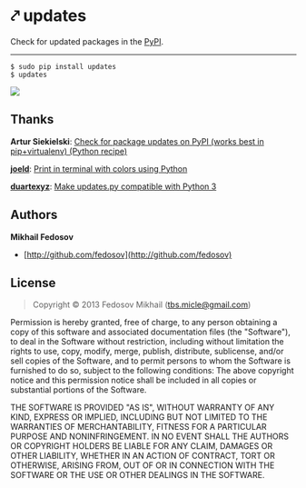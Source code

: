 ⤤ updates
=======

Check for updated packages in the [PyPI]().

-----

```
$ sudo pip install updates
$ updates
```

![](http://i.imgur.com/Fp8ggoK.png)

## Thanks

**Artur Siekielski**: [Check for package updates on PyPI (works best in pip+virtualenv) (Python recipe)](http://code.activestate.com/recipes/577708-check-for-package-updates-on-pypi-works-best-in-pi/)

[**joeld**](http://stackoverflow.com/users/19104/joeld): [Print in terminal with colors using Python](http://stackoverflow.com/questions/287871/print-in-terminal-with-colors-using-python)

[**duartexyz**](https://github.com/duartexyz): [Make updates.py compatible with Python 3](https://github.com/fedosov/updates/pull/4)

## Authors

**Mikhail Fedosov**

+ [http://github.com/fedosov](http://github.com/fedosov)

## License

> Copyright © 2013 Fedosov Mikhail (tbs.micle@gmail.com)

Permission is hereby granted, free of charge, to any person obtaining a copy of this software and associated 
documentation files (the "Software"), to deal in the Software without restriction, including without limitation 
the rights to use, copy, modify, merge, publish, distribute, sublicense, and/or sell copies of the Software, 
and to permit persons to whom the Software is furnished to do so, subject to the following conditions:
The above copyright notice and this permission notice shall be included in all copies or substantial portions 
of the Software.

THE SOFTWARE IS PROVIDED "AS IS", WITHOUT WARRANTY OF ANY KIND, EXPRESS OR IMPLIED, INCLUDING BUT NOT LIMITED 
TO THE WARRANTIES OF MERCHANTABILITY, FITNESS FOR A PARTICULAR PURPOSE AND NONINFRINGEMENT. IN NO EVENT SHALL 
THE AUTHORS OR COPYRIGHT HOLDERS BE LIABLE FOR ANY CLAIM, DAMAGES OR OTHER LIABILITY, WHETHER IN AN ACTION OF 
CONTRACT, TORT OR OTHERWISE, ARISING FROM, OUT OF OR IN CONNECTION WITH THE SOFTWARE OR THE USE OR OTHER DEALINGS 
IN THE SOFTWARE.